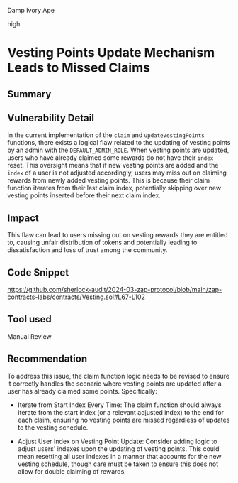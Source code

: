 Damp Ivory Ape

high

# Vesting Points Update Mechanism Leads to Missed Claims

## Summary

## Vulnerability Detail

In the current implementation of the `claim` and `updateVestingPoints` functions, there exists a logical flaw related to the updating of vesting points by an admin with the `DEFAULT_ADMIN_ROLE`. When vesting points are updated, users who have already claimed some rewards do not have their `index` reset. This oversight means that if new vesting points are added and the `index` of a user is not adjusted accordingly, users may miss out on claiming rewards from newly added vesting points. This is because their claim function iterates from their last claim index, potentially skipping over new vesting points inserted before their next claim index.

## Impact

This flaw can lead to users missing out on vesting rewards they are entitled to, causing unfair distribution of tokens and potentially leading to dissatisfaction and loss of trust among the community.

## Code Snippet
https://github.com/sherlock-audit/2024-03-zap-protocol/blob/main/zap-contracts-labs/contracts/Vesting.sol#L67-L102

## Tool used

Manual Review

## Recommendation
To address this issue, the claim function logic needs to be revised to ensure it correctly handles the scenario where vesting points are updated after a user has already claimed some points. Specifically:

- Iterate from Start Index Every Time: The claim function should always iterate from the start index (or a relevant adjusted index) to the end for each claim, ensuring no vesting points are missed regardless of updates to the vesting schedule.

- Adjust User Index on Vesting Point Update: Consider adding logic to adjust users' indexes upon the updating of vesting points. This could mean resetting all user indexes in a manner that accounts for the new vesting schedule, though care must be taken to ensure this does not allow for double claiming of rewards.
